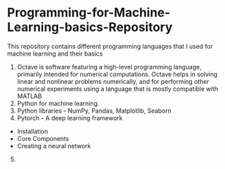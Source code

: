 # Programming-for-Machine-Learning-basics-Repository
This repository contains different programming languages that I used for machine learning and their basics
1. Octave is software featuring a high-level programming language, primarily intended for numerical computations. Octave helps in solving linear and nonlinear problems numerically, and for performing other numerical experiments using a language that is mostly compatible with MATLAB
2. Python for machine learning.
3. Python libraries - NumPy, Pandas, Matplotlib, Seaborn
4. Pytorch - A deep learning framework
  - Installation
  - Core Components
  - Creating a neural network
5. 
